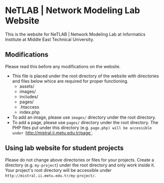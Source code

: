 # NeTLAB | Network Modeling Lab Website

This is the website for NeTLAB | Network Modeling Lab at Informatics Institute at Middle East Technical University.

## Modifications

Please read this before any modifications on the website.

* This file is placed under the root directory of the website with directories and files below whice are required for proper functioning.
    * assets/
    * images/
    * includes/
    * pages/
    * .htaccess
    * index.php
* To add an image, please use `images/` directory under the root directory.
* To add a page, please use `pages/` directory under the root directory. The PHP files put under this directory (e.g. `page.php) will be accessible under `http://mistral.ii.metu.edu.tr/page`.

## Using lab website for student projects

Please do not change above directories or files for your projects. Create a directory (e.g. `my-project`) under the root directory and only work inside it. Your project's root directory will be accessible under `http://mistral.ii.metu.edu.tr/my-project/`.
